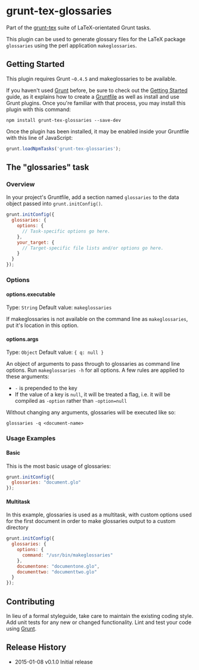 # grunt-tex-glossaries

Part of the [grunt-tex](https://github.com/grunt-tex) suite of LaTeX-orientated Grunt tasks.

This plugin can be used to generate glossary files for the LaTeX package `glossaries` using the perl application `makeglossaries`.

## Getting Started
This plugin requires Grunt `~0.4.5` and makeglossaries to be available.

If you haven't used [Grunt](http://gruntjs.com/) before, be sure to check out the [Getting Started](http://gruntjs.com/getting-started) guide, as it explains how to create a [Gruntfile](http://gruntjs.com/sample-gruntfile) as well as install and use Grunt plugins. Once you're familiar with that process, you may install this plugin with this command:

```shell
npm install grunt-tex-glossaries --save-dev
```

Once the plugin has been installed, it may be enabled inside your Gruntfile with this line of JavaScript:

```js
grunt.loadNpmTasks('grunt-tex-glossaries');
```

## The "glossaries" task

### Overview
In your project's Gruntfile, add a section named `glossaries` to the data object passed into `grunt.initConfig()`.

```js
grunt.initConfig({
  glossaries: {
    options: {
      // Task-specific options go here.
    },
    your_target: {
      // Target-specific file lists and/or options go here.
    }
  }
});
```

### Options

#### options.executable
Type: `String`
Default value: `makeglossaries`

If makeglossaries is not available on the command line as `makeglossaries`, put it's location in this option.

#### options.args
Type: `Object`
Default value: `{ q: null }`

An object of arguments to pass through to glossaries as command line options. Run `makeglossaries -h` for all options. A few rules are applied to these arguments:

* `-` is prepended to the key
* If the value of a key is `null`, it will be treated a flag, i.e. it will be compiled as `-option` rather than `-option=null`

Without changing any arguments, glossaries will be executed like so:

`glossaries -q <document-name>`

### Usage Examples

#### Basic
This is the most basic usage of glossaries:

```js
grunt.initConfig({
  glossaries: "document.glo"
});
```

#### Multitask
In this example, glossaries is used as a multitask, with custom options used for the first document in order to make glossaries output to a custom directory

```js
grunt.initConfig({
  glossaries: {
    options: {
      command: "/usr/bin/makeglossaries"
    },
    documentone: "documentone.glo",
    documenttwo: "documenttwo.glo"
  }
});
```

## Contributing
In lieu of a formal styleguide, take care to maintain the existing coding style. Add unit tests for any new or changed functionality. Lint and test your code using [Grunt](http://gruntjs.com/).

## Release History

* 2015-01-08   v0.1.0   Initial release